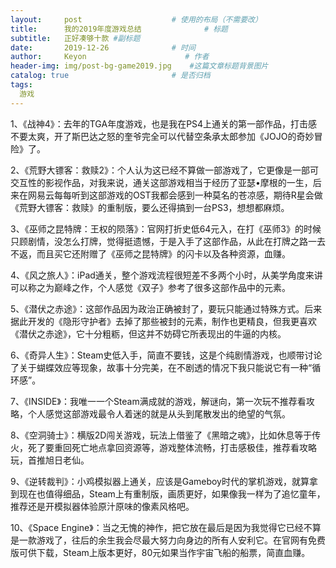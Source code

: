```yaml
---
layout:     post                    # 使用的布局（不需要改）
title:      我的2019年度游戏总结              # 标题 
subtitle:   正好凑够十款 #副标题
date:       2019-12-26              # 时间
author:     Keyon                      # 作者
header-img: img/post-bg-game2019.jpg    #这篇文章标题背景图片
catalog: true                       # 是否归档
tags:
  游戏
---
```


1、《战神4》：去年的TGA年度游戏，也是我在PS4上通关的第一部作品，打击感不要太爽，开了斯巴达之怒的奎爷完全可以代替空条承太郎参加《JOJO的奇妙冒险》了。

2、《荒野大镖客：救赎2》：个人认为这已经不算做一部游戏了，它更像是一部可交互性的影视作品，对我来说，通关这部游戏相当于经历了亚瑟•摩根的一生，后来在网易云每每听到这部游戏的OST我都会感到一种莫名的苍凉感，期待R星会做《荒野大镖客：救赎》的重制版，要么还得搞到一台PS3，想想都麻烦。

3、《巫师之昆特牌：王权的陨落》：官网打折史低64元入，在打《巫师3》的时候只顾剧情，没怎么打牌，觉得挺遗憾，于是入手了这部作品，从此在打牌之路一去不返，而且买它还附赠了《巫师之昆特牌》的闪卡以及各种资源，血赚。

4、《风之旅人》：iPad通关，整个游戏流程很短差不多两个小时，从美学角度来讲可以称之为巅峰之作，个人感觉《双子》参考了很多这部作品中的元素。

5、《潜伏之赤途》：这部作品因为政治正确被封了，要玩只能通过特殊方式。后来据此开发的《隐形守护者》去掉了那些被封的元素，制作也更精良，但我更喜欢《潜伏之赤途》，它十分粗粝，但这并不妨碍它所表现出的牛逼的内核。

6、《奇异人生》：Steam史低入手，简直不要钱，这是个纯剧情游戏，也顺带讨论了关于蝴蝶效应等现象，故事十分完美，在不剧透的情况下我只能说它有一种“循环感”。

7、《INSIDE》：我唯一一个Steam满成就的游戏，解谜向，第一次玩不推荐看攻略，个人感觉这部游戏最令人着迷的就是从头到尾散发出的绝望的气氛。

8、《空洞骑士》：横版2D闯关游戏，玩法上借鉴了《黑暗之魂》，比如休息等于传火，死了要重回死亡地点拿回资源等，游戏整体流畅，打击感极佳，推荐看攻略玩，首推旭日老仙。

9、《逆转裁判》：小鸡模拟器上通关，应该是Gameboy时代的掌机游戏，就算拿到现在也值得细品，Steam上有重制版，画质更好，如果像我一样为了追忆童年，推荐还是开模拟器体验原汁原味的像素风格吧。

10、《Space Engine》：当之无愧的神作，把它放在最后是因为我觉得它已经不算是一款游戏了，往后的余生我会尽最大努力向身边的所有人安利它。在官网有免费版可供下载，Steam上版本更好，80元如果当作宇宙飞船的船票，简直血赚。